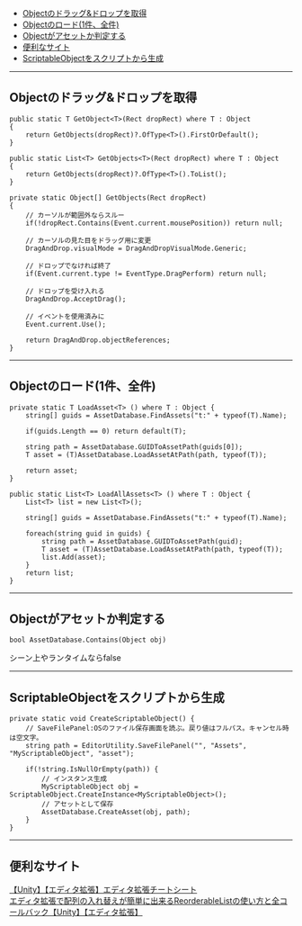 - [Objectのドラッグ&ドロップを取得](#objectのドラッグドロップを取得)
- [Objectのロード(1件、全件)](#objectのロード1件全件)
- [Objectがアセットか判定する](#objectがアセットか判定する)  
- [便利なサイト](#便利なサイト)
- [ScriptableObjectをスクリプトから生成](#scriptableobjectをスクリプトから生成)

***

## Objectのドラッグ&ドロップを取得
```
public static T GetObject<T>(Rect dropRect) where T : Object
{
    return GetObjects(dropRect)?.OfType<T>().FirstOrDefault();
}

public static List<T> GetObjects<T>(Rect dropRect) where T : Object
{
    return GetObjects(dropRect)?.OfType<T>().ToList();
}

private static Object[] GetObjects(Rect dropRect)
{
    // カーソルが範囲外ならスルー
    if(!dropRect.Contains(Event.current.mousePosition)) return null;

    // カーソルの見た目をドラッグ用に変更
    DragAndDrop.visualMode = DragAndDropVisualMode.Generic;

    // ドロップでなければ終了
    if(Event.current.type != EventType.DragPerform) return null;

    // ドロップを受け入れる
    DragAndDrop.AcceptDrag();

    // イベントを使用済みに
    Event.current.Use();

    return DragAndDrop.objectReferences;
}
```

***

## Objectのロード(1件、全件)
```
private static T LoadAsset<T> () where T : Object {
    string[] guids = AssetDatabase.FindAssets("t:" + typeof(T).Name);

    if(guids.Length == 0) return default(T);

    string path = AssetDatabase.GUIDToAssetPath(guids[0]);
    T asset = (T)AssetDatabase.LoadAssetAtPath(path, typeof(T));

    return asset;
}

public static List<T> LoadAllAssets<T> () where T : Object {
    List<T> list = new List<T>(); 
    
    string[] guids = AssetDatabase.FindAssets("t:" + typeof(T).Name);

    foreach(string guid in guids) {
        string path = AssetDatabase.GUIDToAssetPath(guid);
        T asset = (T)AssetDatabase.LoadAssetAtPath(path, typeof(T));
        list.Add(asset);
    }
    return list;
}
```

***

## Objectがアセットか判定する
```
bool AssetDatabase.Contains(Object obj)
```
シーン上やランタイムならfalse

***

## ScriptableObjectをスクリプトから生成
```
private static void CreateScriptableObject() {
    // SaveFilePanel:OSのファイル保存画面を読ぶ。戻り値はフルパス。キャンセル時は空文字。
    string path = EditorUtility.SaveFilePanel("", "Assets", "MyScriptableObject", "asset");

    if(!string.IsNullOrEmpty(path)) {
        // インスタンス生成
        MyScriptableObject obj = ScriptableObject.CreateInstance<MyScriptableObject>();
        // アセットとして保存
        AssetDatabase.CreateAsset(obj, path);
    }
}
```

***

## 便利なサイト  
[【Unity】【エディタ拡張】エディタ拡張チートシート](https://light11.hatenadiary.com/entry/2018/07/08/134405)  
[エディタ拡張で配列の入れ替えが簡単に出来るReorderableListの使い方と全コールバック【Unity】【エディタ拡張】](https://kan-kikuchi.hatenablog.com/entry/ReorderableList)  
